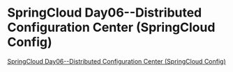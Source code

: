 # SpringCloud Day06--Distributed Configuration Center (SpringCloud Config)
[SpringCloud Day06--Distributed Configuration Center (SpringCloud Config)](https://aiwithcloud.com/2022/09/16/springcloud_day06__distributed_configuration_center_springcloud_config/)